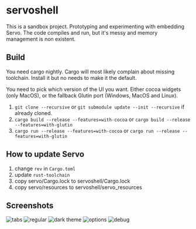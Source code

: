 # servoshell

This is a sandbox project. Prototyping and experimenting with embedding Servo.
The code compiles and run, but it's messy and memory management is non existent.

## Build

You need cargo nightly. Cargo will most likely complain about missing toolchain.
Install it but no needs to make it the default.

You need to pick which version of the UI you want. Either cocoa widgets (only MacOS),
or the fallback Glutin port (Windows, MacOS and Linux).

1. `git clone --recursive` or `git submodule update --init --recursive` if already cloned.
2. `cargo build --release --features=with-cocoa` or `cargo build --release --features=with-glutin`
3. `cargo run --release --features=with-cocoa` or `cargo run --release --features=with-glutin`

## How to update Servo

1. change `rev` in `Cargo.toml`
2. update `rust-toolchain`
3. copy servo/Cargo.lock to servoshell/Cargo.lock
4. copy servo/resources to servoshell/servo_resources

## Screenshots

![tabs](https://github.com/paulrouget/servoshell/blob/master/screenshots/tabs.png?raw=true "regular")
![regular](https://github.com/paulrouget/servoshell/blob/master/screenshots/regular.png?raw=true "regular")
![dark theme](https://github.com/paulrouget/servoshell/blob/master/screenshots/dark-theme.png?raw=true "dark theme")
![options](https://github.com/paulrouget/servoshell/blob/master/screenshots/options.png?raw=true "options")
![debug](https://github.com/paulrouget/servoshell/blob/master/screenshots/debug.png?raw=true "debug")
